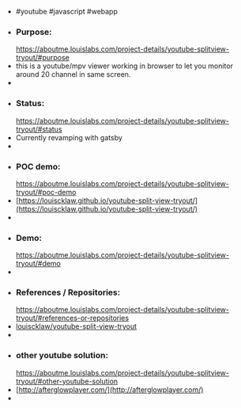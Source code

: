 - #youtube #javascript #webapp
- ### Purpose:
  https://aboutme.louislabs.com/project-details/youtube-splitview-tryout/#purpose
- this is a youtube/mpv viewer working in browser to let you monitor around 20 channel in same screen.
-
- ### Status:
  https://aboutme.louislabs.com/project-details/youtube-splitview-tryout/#status
- Currently revamping with gatsby
-
- ### POC demo:
  https://aboutme.louislabs.com/project-details/youtube-splitview-tryout/#poc-demo
- [https://louiscklaw.github.io/youtube-split-view-tryout/](https://louiscklaw.github.io/youtube-split-view-tryout/)
-
- ### Demo:
  https://aboutme.louislabs.com/project-details/youtube-splitview-tryout/#demo
-
- ### References / Repositories:
  https://aboutme.louislabs.com/project-details/youtube-splitview-tryout/#references-or-repositories
- [louiscklaw/youtube-split-view-tryout](https://www.github.com/louiscklaw/youtube-split-view-tryout)
-
- ### other youtube solution:
  https://aboutme.louislabs.com/project-details/youtube-splitview-tryout/#other-youtube-solution
- [http://afterglowplayer.com/](http://afterglowplayer.com/)
-